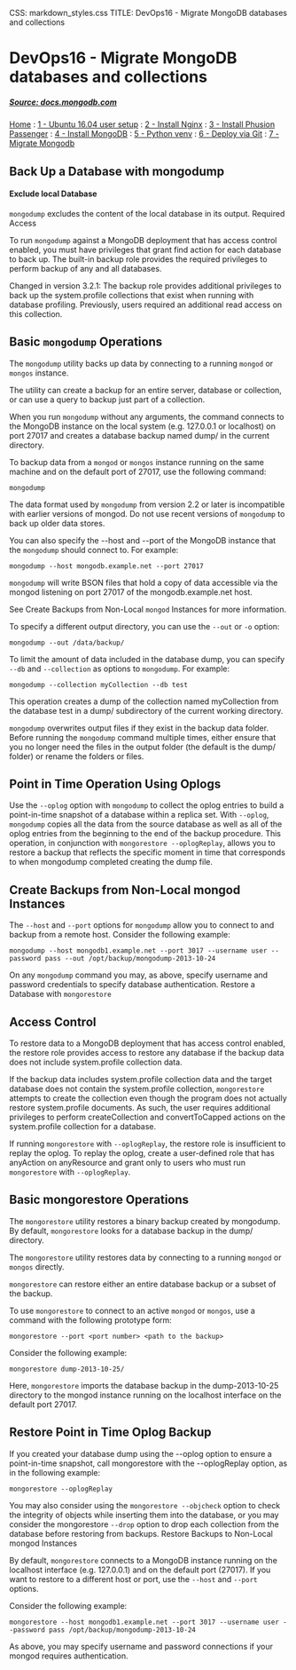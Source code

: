 CSS: markdown_styles.css
TITLE: DevOps16 - Migrate MongoDB databases and collections

# DevOps16 - Migrate MongoDB databases and collections

##### [Source: docs.mongodb.com](https://docs.mongodb.com/manual/tutorial/backup-and-restore-tools/)

[Home](../index.html)
: [1 - Ubuntu 16.04 user setup](devops16_1_ubuntu16_setup.html)
: [2 - Install Nginx](devops16_2_install_nginx.html)
: [3 - Install Phusion Passenger](devops16_3_install_phusionpassenger.html)
: [4 - Install MongoDB](devops16_4_install_mongodb.html)
: [5 - Python venv](devops16_5_python_venv.html)
: [6 - Deploy via Git](devops16_6_deploy_flask_app_w_git.html)
: [7 - Migrate Mongodb](devops16_7_migrate_mongodb.html)



## Back Up a Database with mongodump

#### Exclude local Database

`mongodump` excludes the content of the local database in its output.
Required Access

To run `mongodump` against a MongoDB deployment that has access control enabled, you must have privileges that grant find action for each database to back up. The built-in backup role provides the required privileges to perform backup of any and all databases.

Changed in version 3.2.1: The backup role provides additional privileges to back up the system.profile collections that exist when running with database profiling. Previously, users required an additional read access on this collection.

## Basic `mongodump` Operations

The `mongodump` utility backs up data by connecting to a running `mongod` or `mongos` instance.

The utility can create a backup for an entire server, database or collection, or can use a query to backup just part of a collection.

When you run `mongodump` without any arguments, the command connects to the MongoDB instance on the local system (e.g. 127.0.0.1 or localhost) on port 27017 and creates a database backup named dump/ in the current directory.

To backup data from a `mongod` or `mongos` instance running on the same machine and on the default port of 27017, use the following command:

```
mongodump
```

The data format used by `mongodump` from version 2.2 or later is incompatible with earlier versions of mongod. Do not use recent versions of `mongodump` to back up older data stores.

You can also specify the --host and --port of the MongoDB instance that the `mongodump` should connect to. For example:

```
mongodump --host mongodb.example.net --port 27017
```

`mongodump` will write BSON files that hold a copy of data accessible via the mongod listening on port 27017 of the mongodb.example.net host.

 See Create Backups from Non-Local `mongod` Instances for more information.

To specify a different output directory, you can use the `--out` or `-o` option:

```
mongodump --out /data/backup/
```

To limit the amount of data included in the database dump, you can specify `--db` and `--collection` as options to `mongodump`. For example:

```
mongodump --collection myCollection --db test
```

This operation creates a dump of the collection named myCollection from the database test in a dump/ subdirectory of the current working directory.

`mongodump` overwrites output files if they exist in the backup data folder. Before running the `mongodump` command multiple times, either ensure that you no longer need the files in the output folder (the default is the dump/ folder) or rename the folders or files.


## Point in Time Operation Using Oplogs

Use the `--oplog` option with `mongodump` to collect the oplog entries to build a point-in-time snapshot of a database within a replica set. With `--oplog`, `mongodump` copies all the data from the source database as well as all of the oplog entries from the beginning to the end of the backup procedure. This operation, in conjunction with `mongorestore --oplogReplay`, allows you to restore a backup that reflects the specific moment in time that corresponds to when mongodump completed creating the dump file.

## Create Backups from Non-Local mongod Instances

The `--host` and `--port` options for `mongodump` allow you to connect to and backup from a remote host. Consider the following example:

```
mongodump --host mongodb1.example.net --port 3017 --username user --password pass --out /opt/backup/mongodump-2013-10-24
```

On any ```mongodump``` command you may, as above, specify username and password credentials to specify database authentication.
Restore a Database with ```mongorestore```


## Access Control

To restore data to a MongoDB deployment that has access control enabled, the restore role provides access to restore any database if the backup data does not include system.profile collection data.

If the backup data includes system.profile collection data and the target database does not contain the system.profile collection, `mongorestore` attempts to create the collection even though the program does not actually restore system.profile documents. As such, the user requires additional privileges to perform createCollection and convertToCapped actions on the system.profile collection for a database.

If running `mongorestore` with `--oplogReplay`, the restore role is insufficient to replay the oplog. To replay the oplog, create a user-defined role that has anyAction on anyResource and grant only to users who must run `mongorestore` with `--oplogReplay`.


## Basic mongorestore Operations

The `mongorestore` utility restores a binary backup created by mongodump. By default, `mongorestore` looks for a database backup in the dump/ directory.

The `mongorestore` utility restores data by connecting to a running `mongod` or `mongos` directly.

`mongorestore` can restore either an entire database backup or a subset of the backup.

To use `mongorestore` to connect to an active `mongod` or `mongos`, use a command with the following prototype form:

```
mongorestore --port <port number> <path to the backup>
```

Consider the following example:

```
mongorestore dump-2013-10-25/
```

Here, ```mongorestore``` imports the database backup in the dump-2013-10-25 directory to the mongod instance running on the localhost interface on the default port 27017.


## Restore Point in Time Oplog Backup

If you created your database dump using the --oplog option to ensure a point-in-time snapshot, call mongorestore with the --oplogReplay option, as in the following example:

```
mongorestore --oplogReplay
```


You may also consider using the `mongorestore --objcheck` option to check the integrity of objects while inserting them into the database, or you may consider the mongorestore `--drop` option to drop each collection from the database before restoring from backups.
Restore Backups to Non-Local mongod Instances

By default, `mongorestore` connects to a MongoDB instance running on the localhost interface (e.g. 127.0.0.1) and on the default port (27017). If you want to restore to a different host or port, use the `--host` and `--port` options.

Consider the following example:

```
mongorestore --host mongodb1.example.net --port 3017 --username user --password pass /opt/backup/mongodump-2013-10-24
```

As above, you may specify username and password connections if your mongod requires authentication.
